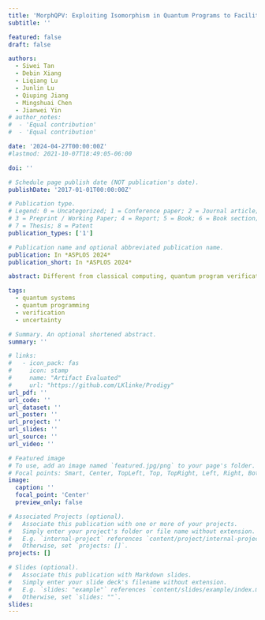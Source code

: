 ```yaml
---
title: 'MorphQPV: Exploiting Isomorphism in Quantum Programs to Facilitate Confident Verification'
subtitle: ''

featured: false
draft: false

authors:
  - Siwei Tan
  - Debin Xiang
  - Liqiang Lu
  - Junlin Lu
  - Qiuping Jiang
  - Mingshuai Chen
  - Jianwei Yin
# author_notes:
#  - 'Equal contribution'
#  - 'Equal contribution'

date: '2024-04-27T00:00:00Z'
#lastmod: 2021-10-07T18:49:05-06:00

doi: ''

# Schedule page publish date (NOT publication's date).
publishDate: '2017-01-01T00:00:00Z'

# Publication type.
# Legend: 0 = Uncategorized; 1 = Conference paper; 2 = Journal article;
# 3 = Preprint / Working Paper; 4 = Report; 5 = Book; 6 = Book section;
# 7 = Thesis; 8 = Patent
publication_types: ['1']

# Publication name and optional abbreviated publication name.
publication: In *ASPLOS 2024*
publication_short: In *ASPLOS 2024*

abstract: Different from classical computing, quantum program verification (QPV) is a much more challenging task due to the non-duplicability of quantum states and the quantum collapse after measurement. Prior approaches either rely on algebraic reasoning that shows poor scalability or requires exhaustive assertions with huge complexity. In this paper, we propose MorphQPV, a novel methodology to facilitate confident assertion-based verification. Our key insight is to leverage the isomorphism in quantum programs, which suggests an inherent matching between the program input and its runtime states. We first define an assertion statement that consists of assume-guarantee primitives and tracepoint pragma to label the target quantum state. Then, we can characterize the ground-truth relation between states using isomorphism-based approximation, which can effectively get the program states under various inputs while avoiding repeated executions. Finally, the verification is formulated as a constraint optimization problem with a confidence estimation model to enable rigorous analysis. Experiments suggest that MorphQPV reduces the number of program executions by $107.9\times$ times when verifying the 27-qubit quantum lock algorithm and improves the probability of success by $3.3\times$-$9.9\times$ when debugging 5 benchmarks.

tags:
  - quantum systems
  - quantum programming
  - verification
  - uncertainty

# Summary. An optional shortened abstract.
summary: ''

# links:
#   - icon_pack: fas
#     icon: stamp
#     name: "Artifact Evaluated"
#     url: "https://github.com/LKlinke/Prodigy"
url_pdf: ''
url_code: ''
url_dataset: ''
url_poster: ''
url_project: ''
url_slides: ''
url_source: ''
url_video: ''

# Featured image
# To use, add an image named `featured.jpg/png` to your page's folder.
# Focal points: Smart, Center, TopLeft, Top, TopRight, Left, Right, BottomLeft, Bottom, BottomRight.
image:
  caption: ''
  focal_point: 'Center'
  preview_only: false

# Associated Projects (optional).
#   Associate this publication with one or more of your projects.
#   Simply enter your project's folder or file name without extension.
#   E.g. `internal-project` references `content/project/internal-project/index.md`.
#   Otherwise, set `projects: []`.
projects: []

# Slides (optional).
#   Associate this publication with Markdown slides.
#   Simply enter your slide deck's filename without extension.
#   E.g. `slides: "example"` references `content/slides/example/index.md`.
#   Otherwise, set `slides: ""`.
slides:
---
```


<!-- {{% callout note %}}
Click the _Cite_ button above to demo the feature to enable visitors to import publication metadata into their reference management software.
{{% /callout %}} -->

